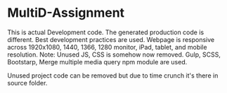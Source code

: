# MultiD-Assignment
This is actual Development code. The generated production code is different.
Best development practices are used.
Webpage is responsive across 1920x1080, 1440, 1366, 1280 monitor, iPad, tablet, and mobile resolution.
Note: Unused JS, CSS is somehow now removed.
Gulp, SCSS, Bootstarp, Merge multiple media query npm module are used.

Unused project code can be removed but due to time crunch it's there in source folder.
